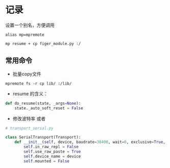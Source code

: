 # 记录

设置一个别名，方便调用
```shell
alias mp=mpremote

mp resume + cp figer_module.py :/

```

## 常用命令

* 批量copy文件
```shell
mpremote fs -r cp lib/ :/lib/
```

* resume 的含义：
```python
def do_resume(state, _args=None):
    state._auto_soft_reset = False
```

* 修改波特率 或者
```python
# transport_serial.py

class SerialTransport(Transport):
    def __init__(self, device, baudrate=38400, wait=0, exclusive=True, timeout=1):
        self.in_raw_repl = False
        self.use_raw_paste = True
        self.device_name = device
        self.mounted = False
```
